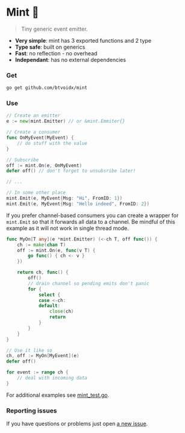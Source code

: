 # Mint 🍃
> Tiny generic event emitter.

- **Very simple**: mint has 3 exported functions and 2 type
- **Type safe**: built on generics
- **Fast**: no reflection - no overhead
- **Independant**: has no external dependencies

### Get
```sh
go get github.com/btvoidx/mint
```

### Use
```go
// Create an emitter
e := new(mint.Emitter) // or &mint.Emmiter{}

// Create a consumer
func OnMyEvent(MyEvent) {
	// do stuff with the value
}

// Subscribe
off := mint.On(e, OnMyEvent)
defer off() // don't forget to unsubsribe later!

// ...

// In some other place
mint.Emit(e, MyEvent{Msg: "Hi", FromID: 1})
mint.Emit(e, MyEvent{Msg: "Hello indeed", FromID: 2})
```

If you prefer channel-based consumers you can create a wrapper
for `mint.Emit` so that it forwards all data to a channel. Be
mindful of this example as it will not work in single thread mode.
```go
func MyOn[T any](e *mint.Emitter) (<-ch T, off func()) {
	ch := make(chan T)
	off := mint.On(e, func(v T) {
		go func() { ch <- v }
	})

	return ch, func() {
		off()
		// drain channel so pending emits don't panic
		for {
			select {
			case <-ch:
			default:
				close(ch)
				return
			}
		}
	}
}

// Use it like so
ch, off := MyOn[MyEvent](e)
defer off()

for event := range ch {
	// deal with incoming data
}
```

For additional examples see [mint_test.go](mint_test.go).

### Reporting issues
If you have questions or problems just open [a new issue](../../issues/new).
